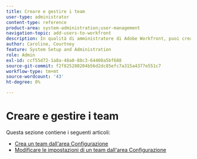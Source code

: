 ```yaml
---
title: Creare e gestire i team
user-type: administrator
content-type: reference
product-area: system-administration;user-management
navigation-topic: add-users-to-workfront
description: In qualità di amministratore di Adobe Workfront, puoi creare un team dall’area Configurazione.
author: Caroline, Courtney
feature: System Setup and Administration
role: Admin
exl-id: ccf55d72-1a8a-48a0-88c3-64408a5bf688
source-git-commit: f2f825280204b56d2dc85efc7a315a4377e551c7
workflow-type: tm+mt
source-wordcount: '43'
ht-degree: 0%

---
```


# Creare e gestire i team

Questa sezione contiene i seguenti articoli:

* [Crea un team dall&#39;area Configurazione](../../../administration-and-setup/add-users/create-and-manage-teams/create-a-team-from-setup.md)
* [Modificare le impostazioni di un team dall&#39;area Configurazione](../../../administration-and-setup/add-users/create-and-manage-teams/edit-team-settings-from-setup.md)
